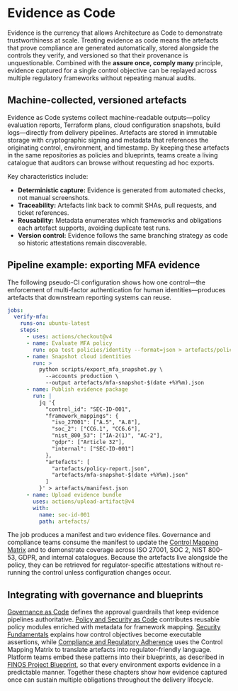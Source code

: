 # Evidence as Code

Evidence is the currency that allows Architecture as Code to demonstrate trustworthiness at scale. Treating evidence as code means the artefacts that prove compliance are generated automatically, stored alongside the controls they verify, and versioned so that their provenance is unquestionable. Combined with the **assure once, comply many** principle, evidence captured for a single control objective can be replayed across multiple regulatory frameworks without repeating manual audits.

## Machine-collected, versioned artefacts

Evidence as Code systems collect machine-readable outputs—policy evaluation reports, Terraform plans, cloud configuration snapshots, build logs—directly from delivery pipelines. Artefacts are stored in immutable storage with cryptographic signing and metadata that references the originating control, environment, and timestamp. By keeping these artefacts in the same repositories as policies and blueprints, teams create a living catalogue that auditors can browse without requesting ad hoc exports.

Key characteristics include:

- **Deterministic capture:** Evidence is generated from automated checks, not manual screenshots.
- **Traceability:** Artefacts link back to commit SHAs, pull requests, and ticket references.
- **Reusability:** Metadata enumerates which frameworks and obligations each artefact supports, avoiding duplicate test runs.
- **Version control:** Evidence follows the same branching strategy as code so historic attestations remain discoverable.

## Pipeline example: exporting MFA evidence

The following pseudo-CI configuration shows how one control—the enforcement of multi-factor authentication for human identities—produces artefacts that downstream reporting systems can reuse.

```yaml
jobs:
  verify-mfa:
    runs-on: ubuntu-latest
    steps:
      - uses: actions/checkout@v4
      - name: Evaluate MFA policy
        run: opa test policies/identity --format=json > artefacts/policy-report.json
      - name: Snapshot cloud identities
        run: >
          python scripts/export_mfa_snapshot.py \
            --accounts production \
            --output artefacts/mfa-snapshot-$(date +%Y%m).json
      - name: Publish evidence package
        run: |
          jq '{
            "control_id": "SEC-ID-001",
            "framework_mappings": {
              "iso_27001": ["A.5", "A.8"],
              "soc_2": ["CC6.1", "CC6.6"],
              "nist_800_53": ["IA-2(1)", "AC-2"],
              "gdpr": ["Article 32"],
              "internal": ["SEC-ID-001"]
            },
            "artefacts": [
              "artefacts/policy-report.json",
              "artefacts/mfa-snapshot-$(date +%Y%m).json"
            ]
          }' > artefacts/manifest.json
      - name: Upload evidence bundle
        uses: actions/upload-artifact@v4
        with:
          name: sec-id-001
          path: artefacts/
```

The job produces a manifest and two evidence files. Governance and compliance teams consume the manifest to update the [Control Mapping Matrix](appendix_f_control_mapping_matrix_template.md) and to demonstrate coverage across ISO 27001, SOC 2, NIST 800-53, GDPR, and internal catalogues. Because the artefacts live alongside the policy, they can be retrieved for regulator-specific attestations without re-running the control unless configuration changes occur.

## Integrating with governance and blueprints

[Governance as Code](11_governance_as_code.md) defines the approval guardrails that keep evidence pipelines authoritative. [Policy and Security as Code](10_policy_and_security.md) contributes reusable policy modules enriched with metadata for framework mapping. [Security Fundamentals](09_security_fundamentals.md) explains how control objectives become executable assertions, while [Compliance and Regulatory Adherence](12_compliance.md) uses the Control Mapping Matrix to translate artefacts into regulator-friendly language. Platform teams embed these patterns into their blueprints, as described in [FINOS Project Blueprint](32_finos_project_blueprint.md), so that every environment exports evidence in a predictable manner. Together these chapters show how evidence captured once can sustain multiple obligations throughout the delivery lifecycle.
